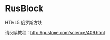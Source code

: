 # RusBlock
HTML5 俄罗斯方块

请阅读教程：<a href="http://pustone.com/science/409.html">http://pustone.com/science/409.html</a>
